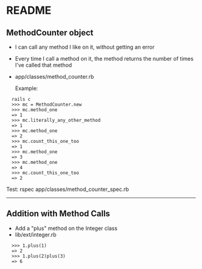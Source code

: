 # README
 
## MethodCounter object
* I can call any method I like on it, without getting an error
* Every time I call a method on it, the method returns the number of times I've called that method
* app/classes/method_counter.rb
  
  Example:

```
  rails c
  >>> mc = MethodCounter.new
  >>> mc.method_one
  => 1
  >>> mc.literally_any_other_method
  => 1
  >>> mc.method_one
  => 2
  >>> mc.count_this_one_too
  => 1
  >>> mc.method_one
  => 3
  >>> mc.method_one
  => 4
  >>> mc.count_this_one_too
  => 2
```

  Test:
  rspec app/classes/method_counter_spec.rb

  -------------------------
## Addition with Method Calls

* Add a "plus" method on the Integer class
* lib/ext/integer.rb

```
  >>> 1.plus(1)
  => 2
  >>> 1.plus(2)plus(3)
  => 6
```

